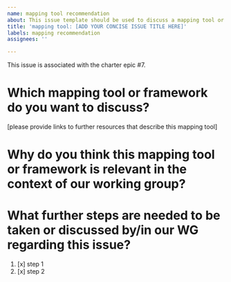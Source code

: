 ```yaml
---
name: mapping tool recommendation
about: This issue template should be used to discuss a mapping tool or framework..
title: 'mapping tool: [ADD YOUR CONCISE ISSUE TITLE HERE]'
labels: mapping recommendation
assignees: ''

---
```


This issue is associated with the charter epic #7.

# Which mapping tool or framework do you want to discuss? 
[please provide links to further resources that describe this mapping tool]

# Why do you think this mapping tool or framework is relevant in the context of our working group?

# What further steps are needed to be taken or discussed by/in our WG regarding this issue?

1. [x] step 1
2. [x] step 2
